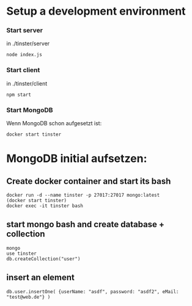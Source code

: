 # Setup a development environment
### Start server
in ./tinster/server
```
node index.js
```
### Start client
in ./tinster/client
```
npm start
```
### Start MongoDB
Wenn MongoDB schon aufgesetzt ist:
```
docker start tinster
```

# MongoDB initial aufsetzen: 

## Create docker container and start its bash
```
docker run -d --name tinster -p 27017:27017 mongo:latest
(docker start tinster)
docker exec -it tinster bash
```

## start mongo bash and create database + collection
```
mongo
use tinster
db.createCollection("user")
```

## insert an element
```
db.user.insertOne( {userName: "asdf", password: "asdf2", eMail: "test@web.de"} )
```
